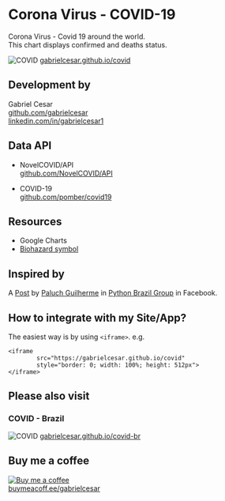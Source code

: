 # Corona Virus - COVID-19 

Corona Virus - Covid 19 around the world.  
This chart displays confirmed and deaths status.

![COVID](https://raw.githubusercontent.com/gabrielcesar/covid/master/images/covid.png)
[gabrielcesar.github.io/covid](https://gabrielcesar.github.io/covid/)

## Development by
Gabriel Cesar  
[github.com/gabrielcesar](https://github.com/gabrielcesar)  
[linkedin.com/in/gabrielcesar1](https://www.linkedin.com/in/gabrielcesar1/)  

## Data API

* NovelCOVID/API  
[github.com/NovelCOVID/API](https://github.com/NovelCOVID/API)

* COVID-19     
[github.com/pomber/covid19](https://github.com/pomber/covid19)

## Resources
* Google Charts
* [Biohazard symbol](https://en.wikipedia.org/wiki/Biological_hazard#/media/File:Biohazard_symbol_(black_and_yellow).png)

## Inspired by
A [Post](https://www.facebook.com/groups/pythonbr/permalink/1155345034797234/) by [Paluch Guilherme](https://github.com/gorpo) in [Python Brazil Group](https://www.facebook.com/groups/pythonbr/) in Facebook.

## How to integrate with my Site/App?
The easiest way is by using ```<iframe>```. e.g.

```
<iframe 
        src="https://gabrielcesar.github.io/covid"
        style="border: 0; width: 100%; height: 512px">
</iframe>
```

## Please also visit
### COVID - Brazil
![COVID](https://raw.githubusercontent.com/gabrielcesar/covid-br/master/images/covid.png)
[gabrielcesar.github.io/covid-br](https://gabrielcesar.github.io/covid-br/)

## Buy me a coffee
[![Buy me a coffee](https://cdn.buymeacoffee.com/buttons/bmc-new-btn-logo.svg)](https://www.buymeacoffee.com/gabrielcesar)  
[buymeacoff.ee/gabrielcesar](https://www.buymeacoffee.com/gabrielcesar)
